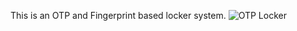 This is an OTP and Fingerprint based locker system.
![OTP Locker](https://github.com/user-attachments/assets/0f5b9f9d-a6bb-41e1-956a-7f0ed9281fa1)
